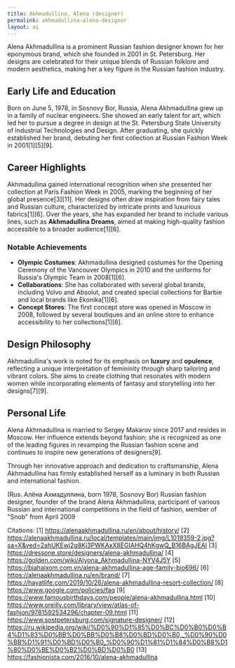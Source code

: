 ```yaml
---
title: Akhmadullina, Alena (designer)
permalink: akhmadullina-alena-designer
layout: ai
---
```


Alena Akhmadullina is a prominent Russian fashion designer known for her eponymous brand, which she founded in 2001 in St. Petersburg. Her designs are celebrated for their unique blends of Russian folklore and modern aesthetics, making her a key figure in the Russian fashion industry.

## Early Life and Education
Born on June 5, 1978, in Sosnovy Bor, Russia, Alena Akhmadullina grew up in a family of nuclear engineers. She showed an early talent for art, which led her to pursue a degree in design at the St. Petersburg State University of Industrial Technologies and Design. After graduating, she quickly established her brand, debuting her first collection at Russian Fashion Week in 2001[1][5][9].

## Career Highlights
Akhmadullina gained international recognition when she presented her collection at Paris Fashion Week in 2005, marking the beginning of her global presence[3][11]. Her designs often draw inspiration from fairy tales and Russian culture, characterized by intricate prints and luxurious fabrics[1][6]. Over the years, she has expanded her brand to include various lines, such as **Akhmadullina Dreams**, aimed at making high-quality fashion accessible to a broader audience[1][6].

### Notable Achievements
- **Olympic Costumes**: Akhmadullina designed costumes for the Opening Ceremony of the Vancouver Olympics in 2010 and the uniforms for Russia's Olympic Team in 2008[1][6].
- **Collaborations**: She has collaborated with several global brands, including Volvo and Absolut, and created special collections for Barbie and local brands like Ekonika[1][6].
- **Concept Stores**: The first concept store was opened in Moscow in 2008, followed by several boutiques and an online store to enhance accessibility to her collections[1][6].

## Design Philosophy
Akhmadullina's work is noted for its emphasis on **luxury** and **opulence**, reflecting a unique interpretation of femininity through sharp tailoring and vibrant colors. She aims to create clothing that resonates with modern women while incorporating elements of fantasy and storytelling into her designs[7][9].

## Personal Life
Alena Akhmadullina is married to Sergey Makarov since 2017 and resides in Moscow. Her influence extends beyond fashion; she is recognized as one of the leading figures in revamping the Russian fashion scene and continues to inspire new generations of designers[9].

Through her innovative approach and dedication to craftsmanship, Alena Akhmadullina has firmly established herself as a luminary in both Russian and international fashion.

(Rus. Алёна Ахмадуллина, born 1978, Sosnovy Bor) Russian fashion designer, founder of the brand Alena Akhmadullina, participant of various Russian and international competitions in the field of fashion, мember of "Snob" from April 2009

Citations:
[1] https://alenaakhmadullina.ru/en/about/history/
[2] https://alenaakhmadullina.ru/local/templates/main/img/L1019359-2.jpg?sa=X&ved=2ahUKEwj2g8Kj3PWKAxX8EGIAHQ4hKgwQ_B16BAgJEAI
[3] https://dressone.store/designers/alena-akhmadullina/
[4] https://golden.com/wiki/Alyona_Akhmadullina-NYV4J5Y
[5] https://biahaixom.com.vn/alena-akhmadullina-age-family-bio696/
[6] https://alenaakhmadullina.ru/en/brand/
[7] https://hayatlife.com/2019/10/26/alena-akhmadullina-resort-collection/
[8] https://www.google.com/policies/faq
[9] https://www.famousbirthdays.com/people/alena-akhmadullina.html
[10] https://www.oreilly.com/library/view/atlas-of-fashion/9781592534296/chapter-09.html
[11] https://www.sostpetersburg.com/signature-designer/
[12] https://ru.wikipedia.org/wiki/%D0%90%D1%85%D0%BC%D0%B0%D0%B4%D1%83%D0%BB%D0%BB%D0%B8%D0%BD%D0%B0,_%D0%90%D0%BB%D1%91%D0%BD%D0%B0_%D0%90%D1%81%D1%84%D0%B8%D1%80%D0%BE%D0%B2%D0%BD%D0%B0
[13] https://fashionista.com/2016/10/alena-akhmadullina
